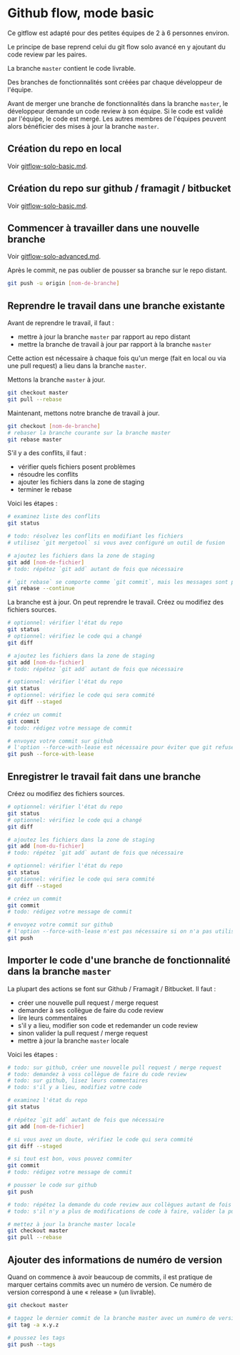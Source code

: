 # Github flow, mode basic

Ce gitflow est adapté pour des petites équipes de 2 à 6 personnes environ.

Le principe de base reprend celui du git flow solo avancé en y ajoutant du code review par les paires.

La branche `master` contient le code livrable.

Des branches de fonctionnalités sont créées par chaque développeur de l'équipe.

Avant de merger une branche de fonctionnalités dans la branche `master`, le développeur demande un code review à son équipe.
Si le code est validé par l'équipe, le code est mergé.
Les autres membres de l'équipes peuvent alors bénéficier des mises à jour la branche `master`.

## Création du repo en local

Voir [gitflow-solo-basic.md](gitflow-solo-basic.md).

## Création du repo sur github / framagit / bitbucket

Voir [gitflow-solo-basic.md](gitflow-solo-basic.md).

## Commencer à travailler dans une nouvelle branche

Voir [gitflow-solo-advanced.md](gitflow-solo-advanced.md).

Après le commit, ne pas oublier de pousser sa branche sur le repo distant.

```bash
git push -u origin [nom-de-branche]
```

## Reprendre le travail dans une branche existante

Avant de reprendre le travail, il faut :

- mettre à jour la branche `master` par rapport au repo distant
- mettre la branche de travail à jour par rapport à la branche `master`

Cette action est nécessaire à chaque fois qu'un merge (fait en local ou via une pull request) a lieu dans la branche `master`.

Mettons la branche `master` à jour.

```bash
git checkout master
git pull --rebase
```

Maintenant, mettons notre branche de travail à jour.

```bash
git checkout [nom-de-branche]
# rebaser la branche courante sur la branche master
git rebase master
```

S'il y a des conflits, il faut :

- vérifier quels fichiers posent problèmes
- résoudre les conflits
- ajouter les fichiers dans la zone de staging
- terminer le rebase

Voici les étapes :

```bash
# examinez liste des conflits
git status

# todo: résolvez les conflits en modifiant les fichiers
# utilisez `git mergetool` si vous avez configuré un outil de fusion

# ajoutez les fichiers dans la zone de staging
git add [nom-de-fichier]
# todo: répétez `git add` autant de fois que nécessaire

# `git rebase` se comporte comme `git commit`, mais les messages sont préremplis
git rebase --continue
```

La branche est à jour.
On peut reprendre le travail.
Créez ou modifiez des fichiers sources.

```bash
# optionnel: vérifier l'état du repo
git status
# optionnel: vérifiez le code qui a changé
git diff

# ajoutez les fichiers dans la zone de staging
git add [nom-du-fichier]
# todo: répétez `git add` autant de fois que nécessaire

# optionnel: vérifier l'état du repo
git status
# optionnel: vérifiez le code qui sera commité
git diff --staged

# créez un commit
git commit
# todo: rédigez votre message de commit

# envoyez votre commit sur github
# l'option --force-with-lease est nécessaire pour éviter que git refuse de pousser le code car `git rebase` réécrit l'historique
git push --force-with-lease
```

## Enregistrer le travail fait dans une branche

Créez ou modifiez des fichiers sources.

```bash
# optionnel: vérifier l'état du repo
git status
# optionnel: vérifiez le code qui a changé
git diff

# ajoutez les fichiers dans la zone de staging
git add [nom-du-fichier]
# todo: répétez `git add` autant de fois que nécessaire

# optionnel: vérifier l'état du repo
git status
# optionnel: vérifiez le code qui sera commité
git diff --staged

# créez un commit
git commit
# todo: rédigez votre message de commit

# envoyez votre commit sur github
# l'option --force-with-lease n'est pas nécessaire si on n'a pas utilisé `git rebase`
git push
```

## Importer le code d'une branche de fonctionnalité dans la branche `master`

La plupart des actions se font sur Github / Framagit / Bitbucket.
Il faut :

- créer une nouvelle pull request / merge request
- demander à ses collègue de faire du code review
- lire leurs commentaires
- s'il y a lieu, modifier son code et redemander un code review
- sinon valider la pull request / merge request
- mettre à jour la branche `master` locale

Voici les étapes :

```bash
# todo: sur github, créer une nouvelle pull request / merge request
# todo: demandez à voss collègue de faire du code review
# todo: sur github, lisez leurs commentaires
# todo: s'il y a lieu, modifiez votre code

# examinez l'état du repo
git status

# répétez `git add` autant de fois que nécessaire
git add [nom-de-fichier]

# si vous avez un doute, vérifiez le code qui sera commité
git diff --staged

# si tout est bon, vous pouvez commiter
git commit
# todo: rédigez votre message de commit

# pousser le code sur github
git push

# todo: répétez la demande du code review aux collègues autant de fois que nécessaire
# todo: s'il n'y a plus de modifications de code à faire, valider la pull request sur github

# mettez à jour la branche master locale
git checkout master
git pull --rebase
```

## Ajouter des informations de numéro de version

Quand on commence à avoir beaucoup de commits, il est pratique de marquer certains commits avec un numéro de version.
Ce numéro de version correspond à une « release » (un livrable).

```bash
git checkout master

# taggez le dernier commit de la branche master avec un numéro de version sémantique
git tag -a x.y.z

# poussez les tags
git push --tags
```

